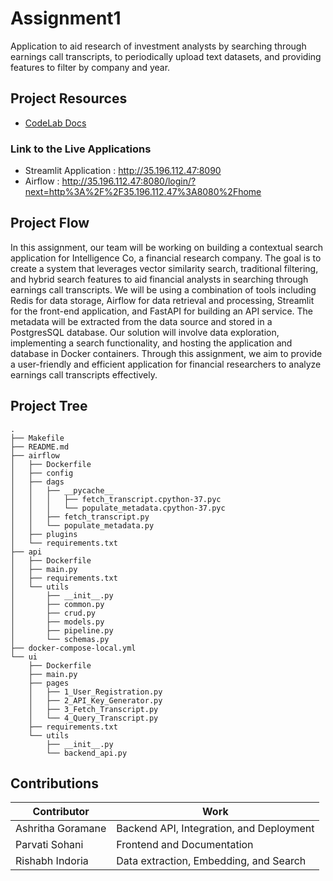 # Assignment1
Application to aid research of investment analysts by searching through earnings call transcripts, to periodically upload text datasets, and providing features to filter by company and year.

## Project Resources
* [CodeLab Docs](https://codelabs-preview.appspot.com/?file_id=1qIzTyUo0sb034RZveDWXunu-2ih_WGXYlH1ynkr6a_Q#0)

### Link to the Live Applications
* Streamlit Application : http://35.196.112.47:8090 
* Airflow : http://35.196.112.47:8080/login/?next=http%3A%2F%2F35.196.112.47%3A8080%2Fhome

## Project Flow 

In this assignment, our team will be working on building a contextual search application for Intelligence Co, a financial research company. The goal is to create a system that leverages vector similarity search, traditional filtering, and hybrid search features to aid financial analysts in searching through earnings call transcripts. We will be using a combination of tools including Redis for data storage, Airflow for data retrieval and processing, Streamlit for the front-end application, and FastAPI for building an API service. The metadata will be extracted from the data source and stored in a PostgresSQL database. Our solution will involve data exploration, implementing a search functionality, and hosting the application and database in Docker containers. Through this assignment, we aim to provide a user-friendly and efficient application for financial researchers to analyze earnings call transcripts effectively.

## Project Tree 
```
.
├── Makefile
├── README.md
├── airflow
│   ├── Dockerfile
│   ├── config
│   ├── dags
│   │   ├── __pycache__
│   │   │   ├── fetch_transcript.cpython-37.pyc
│   │   │   └── populate_metadata.cpython-37.pyc
│   │   ├── fetch_transcript.py
│   │   └── populate_metadata.py
│   ├── plugins
│   └── requirements.txt
├── api
│   ├── Dockerfile
│   ├── main.py
│   ├── requirements.txt
│   └── utils
│       ├── __init__.py
│       ├── common.py
│       ├── crud.py
│       ├── models.py
│       ├── pipeline.py
│       └── schemas.py
├── docker-compose-local.yml
└── ui
    ├── Dockerfile
    ├── main.py
    ├── pages
    │   ├── 1_User_Registration.py
    │   ├── 2_API_Key_Generator.py
    │   ├── 3_Fetch_Transcript.py
    │   └── 4_Query_Transcript.py
    ├── requirements.txt
    └── utils
        ├── __init__.py
        └── backend_api.py
```

## Contributions
| Contributor    | Work |
| -------- | ------- |
| Ashritha Goramane  | Backend API, Integration, and Deployment    |
| Parvati Sohani | Frontend and Documentation   |
| Rishabh Indoria    | Data extraction, Embedding, and Search |
